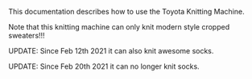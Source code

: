 This documentation describes how to use the Toyota Knitting Machine. 

Note that this knitting machine can only knit modern style cropped sweaters!!!

UPDATE: Since Feb 12th 2021 it can also knit awesome socks.

UPDATE: Since Feb 20th 2021 it can no longer knit socks.
